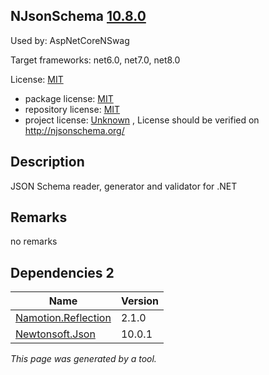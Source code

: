 NJsonSchema [10.8.0](https://www.nuget.org/packages/NJsonSchema/10.8.0)
--------------------

Used by: AspNetCoreNSwag

Target frameworks: net6.0, net7.0, net8.0

License: [MIT](../../../../licenses/mit) 

- package license: [MIT](https://licenses.nuget.org/MIT) 
- repository license: [MIT](https://github.com/RicoSuter/NJsonSchema) 
- project license: [Unknown](http://njsonschema.org/) , License should be verified on http://njsonschema.org/

Description
-----------
JSON Schema reader, generator and validator for .NET

Remarks
-----------
no remarks


Dependencies 2
-----------

|Name|Version|
|----------|:----|
|[Namotion.Reflection](../../../../packages/nuget.org/namotion.reflection/2.1.0)|2.1.0|
|[Newtonsoft.Json](../../../../packages/nuget.org/newtonsoft.json/10.0.1)|10.0.1|

*This page was generated by a tool.*